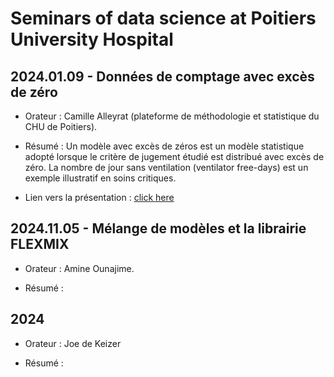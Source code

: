 Seminars of data science at Poitiers University Hospital
================

## 2024.01.09 - Données de comptage avec excès de zéro

* Orateur :  Camille Alleyrat (plateforme de méthodologie et statistique du CHU de Poitiers).

* Résumé : Un modèle avec excès de zéros est un modèle statistique adopté lorsque le critère de jugement étudié est distribué  avec excès de zéro. La nombre de jour sans ventilation (ventilator free-days) est un exemple illustratif en soins critiques.

* Lien vers la présentation : [click here](./Amine.pdf)

## 2024.11.05 - Mélange de modèles et la librairie FLEXMIX

* Orateur :  Amine Ounajime.

* Résumé : 

## 2024

* Orateur :  Joe de Keizer

* Résumé : 
